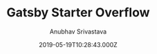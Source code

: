 ---
title: Gatsby Starter Overflow
github: https://github.com/anubhavsrivastava/gatsby-starter-overflow
demo: https://anubhavsrivastava.github.io/gatsby-starter-overflow/
author: Anubhav Srivastava
ssg:
  - Gatsby
cms:
  - Markdown
date: 2019-05-19T10:28:43.000Z
description: Gatsby.js V2 starter template based on overflow by HTML5 UP
draft: true
publish_date: '2019-05-19T10:28:43Z'
update_date: '2022-01-13T09:40:06Z'
github_star: 12
github_fork: 9
---
